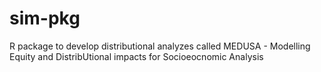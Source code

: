 # sim-pkg
R package to develop distributional analyzes called MEDUSA - Modelling Equity and DistribUtional impacts for Socioeocnomic Analysis
